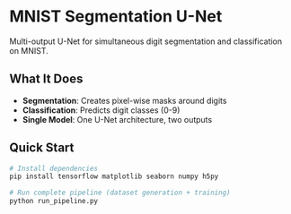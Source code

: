# MNIST Segmentation U-Net

Multi-output U-Net for simultaneous digit segmentation and classification on MNIST.

## What It Does

- **Segmentation**: Creates pixel-wise masks around digits
- **Classification**: Predicts digit classes (0-9)
- **Single Model**: One U-Net architecture, two outputs

## Quick Start

```bash
# Install dependencies
pip install tensorflow matplotlib seaborn numpy h5py

# Run complete pipeline (dataset generation + training)
python run_pipeline.py